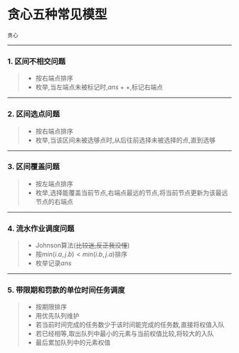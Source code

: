 # 贪心五种常见模型

`贪心`

---
### 1. 区间不相交问题

> - 按右端点排序
> - 枚举,当左端点未被标记时,$ans++$,标记右端点 
---
### 2. 区间选点问题

> - 按右端点排序
> - 枚举,当该区间未被选够点时,从后往前选择未被选择的点,直到选够
---
### 3. 区间覆盖问题

> - 按左端点排序
> - 枚举,选择能覆盖当前节点,右端点最远的节点,将当前节点更新为该最远节点的右端点
---
### 4. 流水作业调度问题

> - Johnson算法(~~比较迷,反正我没懂~~)
> - 按$min(i.a,j.b)<min(i.b,j.a)$排序
> - 枚举记录$ans$
---
### 5. 带限期和罚款的单位时间任务调度

> - 按期限排序
> - 用优先队列维护
> - 若当前时间完成的任务数少于该时间能完成的任务数,直接将权值入队
> - 若已经相等,取出队列中最小的元素与当前权值比较,将较大的入队
> - 最后累加队列中的元素权值

<!--stackedit_data:
eyJoaXN0b3J5IjpbMjA5OTg2OTc5NV19
-->
